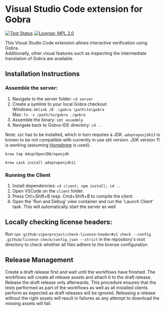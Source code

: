 # Visual Studio Code extension for Gobra

[![Test Status](https://github.com/viperproject/gobra-ide/workflows/test/badge.svg?branch=master)](https://github.com/viperproject/gobra-ide/actions?query=workflow%3Atest+branch%3Amaster)
[![License: MPL 2.0](https://img.shields.io/badge/License-MPL%202.0-brightgreen.svg)](./LICENSE)

This Visual Studio Code extension allows interactive verification using Gobra.  
Additionally, other visual features such as inspecting the intermediate
translation of Gobra are available.


## Installation Instructions

### Assemble the server:
1. Navigate to the server folder: `cd server`
2. Create a symlink to your local Gobra checkout:  
   Windows: `mklink /D .\gobra \path\to\gobra`  
   Mac: `ln -s /path/to/gobra ./gobra`
3. Assemble the binary: `sbt assembly`
4. Navigate back to Gobra-IDE directory: `cd ..`

Note: `sbt` has to be installed, which in turn requires a JDK.
`adoptopenjdk13` is known to be not compatible with currently in
use sbt version.
JDK version 11 is working (assuming [Homebrew](https://brew.sh) is used):

`brew tap AdoptOpenJDK/openjdk`

`brew cask install adoptopenjdk11`

### Running the Client
1. Install dependencies: `cd client; npm install; cd ..`
2. Open VSCode on the `client` folder.
3. Press Ctrl+Shift+B resp. Cmd+Shift+B to compile the client.
4. Open the 'Run and Debug' view container and run the 'Launch Client' task.
    This will automatically start the server as well

## Locally checking license headers:
Run `npx github:viperproject/check-license-header#v1 check --config .github/license-check/config.json --strict` in the repository's root directory to check whether all files adhere to the license configuration

## Release Management
Create a draft release first and wait until the workflows have finished.
The workflows will create all release assets and attach it to the draft release.
Release the draft release only afterwards.
This procedure ensures that the tests performed as part of the workflows as well as all installed clients perform as expected as draft releases will be ignored.
Releasing a release without the right assets will result in failures as any attempt to download the missing assets will fail.
